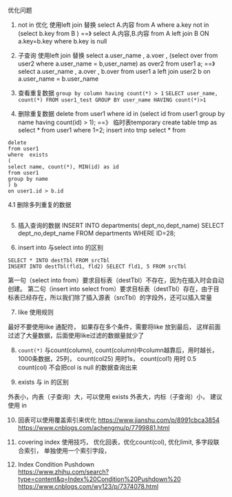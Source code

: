 优化问题
1. not in 优化
使用left join 替换
select A.内容 from A where a.key not in (select b.key from B )
==》
select A.内容,B.内容 from A left join B ON a.key=b.key where b.key is null
2. 子查询
使用left join 替换
select a.user_name , a.voer , (select over from user2 where a.user_name = b,user_name) as over2 from user1 a;
==》
select a.user_name , a.over , b.over from user1 a left join user2 b on a.user_name = b.user_name

3. 查看重复数据
`group by column having count(*) > 1`
`SELECT user_name, count(*) FROM user1_test GROUP BY user_name HAVING count(*)>1`

4. 删除重复数据
delete from user1 where id in (select id from user1 group by name having count(id) > 1);
==》
临时表temporary
create table tmp as select * from user1 where 1=2;
insert into tmp select * from 

```
delete 
from user1 
where  exists 
(
select name, count(*), MIN(id) as id
from user1 
group by name
) b 
on user1.id > b.id
```

4.1 删除多列重复的数据
```

```

5. 插入查询的数据
INSERT INTO departments( dept_no,dept_name)
SELECT dept_no,dept_name FROM departments WHERE ID=28;

6. insert into 与select into 的区别
```
SELECT * INTO destTbl FROM srcTbl
INSERT INTO destTbl(fld1, fld2) SELECT fld1, 5 FROM srcTbl
```

第一句（select into from）要求目标表（destTbl）不存在，因为在插入时会自动创建。
第二句（insert into select from）要求目标表（destTbl）存在，由于目标表已经存在，所以我们除了插入源表（srcTbl）的字段外，还可以插入常量


7. like 使用规则
 
最好不要使用like 通配符， 如果存在多个条件，需要将like 放到最后， 这样前面过滤了大量数据，后面使用like过滤的数据量就少了

8. `count(*)` 与count(column), count(column)中column越靠后，用时越长， 1000条数据，25列， count(col25) 用时1s， count(col1) 用时 0.5   
count(col) 不会把col is null 的数据查询出来

9. exists  与 in  的区别

外表小，内表（子查询）大，可以使用 exists
外表大，内标（子查询）小， 建议使用 in


10. 回表可以使用覆盖索引来优化
https://www.jianshu.com/p/8991cbca3854
https://www.cnblogs.com/achengmu/p/7799881.html


11. covering index 使用技巧， 优化回表，优化count(col), 优化limit, 
多字段联合索引， 单独使用一个索引字段，

12. Index Condition Pushdown  
https://www.zhihu.com/search?type=content&q=Index%20Condition%20Pushdown%20
https://www.cnblogs.com/wy123/p/7374078.html



